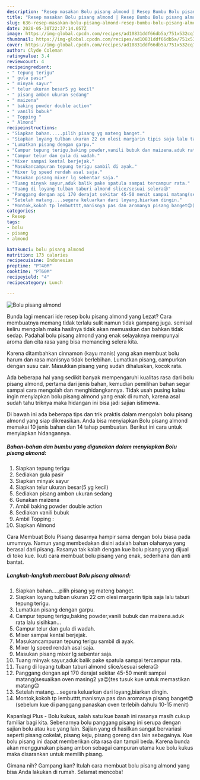 ```yaml
---
description: "Resep masakan Bolu pisang almond | Resep Bumbu Bolu pisang almond Yang Menggugah Selera"
title: "Resep masakan Bolu pisang almond | Resep Bumbu Bolu pisang almond Yang Menggugah Selera"
slug: 636-resep-masakan-bolu-pisang-almond-resep-bumbu-bolu-pisang-almond-yang-menggugah-selera
date: 2020-05-30T22:37:14.057Z
image: https://img-global.cpcdn.com/recipes/ad10831ddf66db5a/751x532cq70/bolu-pisang-almond-foto-resep-utama.jpg
thumbnail: https://img-global.cpcdn.com/recipes/ad10831ddf66db5a/751x532cq70/bolu-pisang-almond-foto-resep-utama.jpg
cover: https://img-global.cpcdn.com/recipes/ad10831ddf66db5a/751x532cq70/bolu-pisang-almond-foto-resep-utama.jpg
author: Clyde Coleman
ratingvalue: 3.4
reviewcount: 4
recipeingredient:
- " tepung terigu"
- " gula pasir"
- " minyak sayur"
- " telur ukuran besar5 yg kecil"
- " pisang ambon ukuran sedang"
- " maizena"
- " baking powder double action"
- " vanili bubuk"
- " Topping "
- " Almond"
recipeinstructions:
- "Siapkan bahan.....pilih pisang yg mateng banget."
- "Siapkan loyang tulban ukuran 22 cm olesi margarin tipis saja lalu taburi tepung terigu."
- "Lumatkan pisang dengan garpu."
- "Campur tepung terigu,baking powder,vanili bubuk dan maizena.aduk rata lalu sisihkan..."
- "Campur telur dan gula di wadah."
- "Mixer sampai kental berjejak."
- "Masukancampuran tepung terigu sambil di ayak."
- "Mixer lg speed rendah asal saja."
- "Masukan pisang mixer lg sebentar saja."
- "Tuang minyak sayur,aduk balik pake spatula sampai tercampur rata."
- "Tuang di loyang tulban taburi almond slice/sesuai selera😉"
- "Panggang dengan api 170 derajat sekitar 45-50 menit sampai matang(sesuaikan oven masing2 ya😉)tes tusuk kue untuk memastikan matang😊"
- "Setelah matang....segera keluarkan dari loyang,biarkan dingin."
- "Montok,kokoh tp lembutttt,manisnya pas dan aromanya pisang banget😍(sebelum kue di panggang panaskan oven terlebih dahulu 10-15 menit)"
categories:
- Resep
tags:
- bolu
- pisang
- almond

katakunci: bolu pisang almond 
nutrition: 173 calories
recipecuisine: Indonesian
preptime: "PT40M"
cooktime: "PT60M"
recipeyield: "4"
recipecategory: Lunch

---
```



![Bolu pisang almond](https://img-global.cpcdn.com/recipes/ad10831ddf66db5a/751x532cq70/bolu-pisang-almond-foto-resep-utama.jpg)

Bunda lagi mencari ide resep bolu pisang almond yang Lezat? Cara membuatnya memang tidak terlalu sulit namun tidak gampang juga. semisal keliru mengolah maka hasilnya tidak akan memuaskan dan bahkan tidak sedap. Padahal bolu pisang almond yang enak selayaknya mempunyai aroma dan cita rasa yang bisa memancing selera kita.

Karena ditambahkan cinnamon (kayu manis) yang akan membuat bolu harum dan rasa manisnya tidak berlebihan. Lumatkan pisang, campurkan dengan susu cair. Masukkan pisang yang sudah dihaluskan, kocok rata.

Ada beberapa hal yang sedikit banyak mempengaruhi kualitas rasa dari bolu pisang almond, pertama dari jenis bahan, kemudian pemilihan bahan segar sampai cara mengolah dan menghidangkannya. Tidak usah pusing kalau ingin menyiapkan bolu pisang almond yang enak di rumah, karena asal sudah tahu triknya maka hidangan ini bisa jadi sajian istimewa.


Di bawah ini ada beberapa tips dan trik praktis dalam mengolah bolu pisang almond yang siap dikreasikan. Anda bisa menyiapkan Bolu pisang almond memakai 10 jenis bahan dan 14 tahap pembuatan. Berikut ini cara untuk menyiapkan hidangannya.

<!--inarticleads1-->

##### Bahan-bahan dan bumbu yang digunakan dalam menyiapkan Bolu pisang almond:

1. Siapkan  tepung terigu
1. Sediakan  gula pasir
1. Siapkan  minyak sayur
1. Siapkan  telur ukuran besar(5 yg kecil)
1. Sediakan  pisang ambon ukuran sedang
1. Gunakan  maizena
1. Ambil  baking powder double action
1. Sediakan  vanili bubuk
1. Ambil  Topping :
1. Siapkan  Almond


Cara Membuat Bolu Pisang dasarnya hampir sama dengan bolu biasa pada umumnya. Namun yang membedakan disini adalah bahan olahanya yang berasal dari pisang. Rasanya tak kalah dengan kue bolu pisang yang dijual di toko kue. Ikuti cara membuat bolu pisang yang enak, sederhana dan anti bantat. 

<!--inarticleads2-->

##### Langkah-langkah membuat Bolu pisang almond:

1. Siapkan bahan.....pilih pisang yg mateng banget.
1. Siapkan loyang tulban ukuran 22 cm olesi margarin tipis saja lalu taburi tepung terigu.
1. Lumatkan pisang dengan garpu.
1. Campur tepung terigu,baking powder,vanili bubuk dan maizena.aduk rata lalu sisihkan...
1. Campur telur dan gula di wadah.
1. Mixer sampai kental berjejak.
1. Masukancampuran tepung terigu sambil di ayak.
1. Mixer lg speed rendah asal saja.
1. Masukan pisang mixer lg sebentar saja.
1. Tuang minyak sayur,aduk balik pake spatula sampai tercampur rata.
1. Tuang di loyang tulban taburi almond slice/sesuai selera😉
1. Panggang dengan api 170 derajat sekitar 45-50 menit sampai matang(sesuaikan oven masing2 ya😉)tes tusuk kue untuk memastikan matang😊
1. Setelah matang....segera keluarkan dari loyang,biarkan dingin.
1. Montok,kokoh tp lembutttt,manisnya pas dan aromanya pisang banget😍(sebelum kue di panggang panaskan oven terlebih dahulu 10-15 menit)


Kapanlagi Plus - Bolu kukus, salah satu kue basah ini rasanya masih cukup familiar bagi kita. Sebenarnya bolu panggang pisang ini serupa dengan sajian bolu atau kue yang lain. Sajian yang di hasilkan sangat bervariasi seperti pisang cokelat, pisang keju, pisang goreng dan lain sebagainya. Kue bolu pisang ini dapat memberikan cita rasa dan tampil beda. Karena bunda akan menggunakan pisang ambon sebagai campuran utama kue bolu kukus maka disarankan untuk memilih pisang. 

Gimana nih? Gampang kan? Itulah cara membuat bolu pisang almond yang bisa Anda lakukan di rumah. Selamat mencoba!
